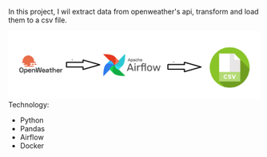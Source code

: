 In this project, I wil extract data from openweather's api, transform and load them to a csv file.

![Architecture](https://github.com/NQP27/crawl-weather-data/blob/main/Screenshot%202023-11-10%20201828.png)
Technology: 
  - Python
  - Pandas
  - Airflow
  - Docker
